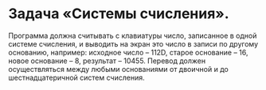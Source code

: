 # Задача «Системы счисления».
Программа должна считывать с клавиатуры число, записанное в одной системе
счисления, и выводить на экран это число в записи по другому основанию, например:
исходное число – 112D, старое основание – 16, новое основание – 8, результат – 10455.
Перевод должен осуществляться между любыми основаниями от двоичной и до
шестнадцатеричной систем счисления.
